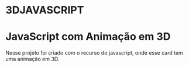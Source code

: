 # 3DJAVASCRIPT
<h1>JavaScript com Animação em 3D</h1>
<p>Nesse projeto foi criado com o recurso do javascript,
  onde esse card tem uma animação em 3D.</p>
